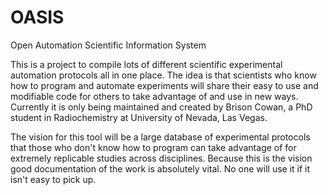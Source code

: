 # OASIS
Open Automation Scientific Information System

This is a project to compile lots of different scientific experimental automation protocols all in one place. The idea is that scientists who know how to program and automate experiments will share their easy to use and modifiable code for others to take advantage of and use in new ways. Currently it is only being maintained and created by Brison Cowan, a PhD student in Radiochemistry at University of Nevada, Las Vegas.

The vision for this tool will be a large database of experimental protocols that those who don't know how to program can take advantage of for extremely replicable studies across disciplines. Because this is the vision good documentation of the work is absolutely vital. No one will use it if it isn't easy to pick up.
